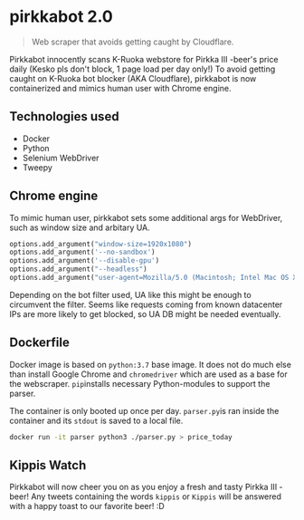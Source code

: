 # pirkkabot 2.0
> Web scraper that avoids getting caught by Cloudflare.

Pirkkabot innocently scans K-Ruoka webstore for Pirkka III -beer's price daily (Kesko pls don't block, 1 page load per day only!) To avoid getting caught on K-Ruoka bot blocker (AKA Cloudflare), pirkkabot is now containerized and mimics human user with Chrome engine. 

## Technologies used

- Docker
- Python
- Selenium WebDriver
- Tweepy

## Chrome engine

To mimic human user, pirkkabot sets some additional args for WebDriver, such as window size and arbitary UA.

```python
options.add_argument("window-size=1920x1080")
options.add_argument('--no-sandbox')
options.add_argument('--disable-gpu')
options.add_argument("--headless")
options.add_argument("user-agent=Mozilla/5.0 (Macintosh; Intel Mac OS X 10_14_2) AppleWebKit/537.36 (KHTML, like Gecko) Chrome/75.0.3770.100 Safari/537.36")

```

Depending on the bot filter used, UA like this might be enough to circumvent the filter. Seems like requests coming from known datacenter IPs are more likely to get blocked, so UA DB might be needed eventually.

## Dockerfile

Docker image is based on ``python:3.7`` base image. It does not do much else than install Google Chrome and ``chromedriver`` which are used as a base for the webscraper. ``pip``installs necessary Python-modules to support the parser. 

The container is only booted up once per day. ``parser.py``is ran inside the container and its ``stdout`` is saved to a local file. 

```bash 
docker run -it parser python3 ./parser.py > price_today
```

## Kippis Watch

Pirkkabot will now cheer you on as you enjoy a fresh and tasty Pirkka III -beer! Any tweets containing the words ``kippis`` or ``Kippis`` will be answered with a happy toast to our favorite beer! :D
